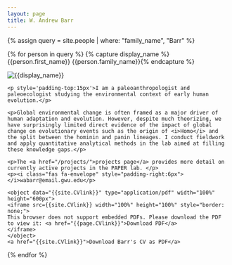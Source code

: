 ```yaml
---
layout: page
title: W. Andrew Barr
---
```


{% assign query = site.people | where: "family_name", "Barr" %}

{% for person in query %}
{% capture display_name %}{{person.first_name}} {{person.family_name}}{% endcapture %}
<div class="row">
<div class="col-xs-12 col-md-6">
	<img class="img-fluid" src="{{site.baseurl}}/{{person.headshot}}" alt='{{display_name}}'>
    
    <p style='padding-top:15px'>I am a paleoanthropologist and paleoecologist studying the environmental context of early human evolution.</p>

    <p>Global environmental change is often framed as a major driver of human adaptation and evolution. However, despite much theorizing, we have surprisingly limited direct evidence of the impact of global change on evolutionary events such as the origin of <i>Homo</i> and the split between the hominin and panin lineages. I conduct fieldwork and apply quantitative analytical methods in the lab aimed at filling these knowledge gaps.</p>

	<p>The <a href="/projects/">projects page</a> provides more detail on currently active projects in the PAPER lab. </p>
	<p><i class="fas fa-envelope" style="padding-right:6px"></i>wabarr@email.gwu.edu</p>
	
</div>


<div class="col-xs-12 col-md-6">
	

	<object data="{{site.CVlink}}" type="application/pdf" width="100%" height="600px">
	<iframe src={{site.CVlink}} width="100%" height="100%" style="border: none;">
	This browser does not support embedded PDFs. Please download the PDF to view it: <a href="{{page.CVlink}}">Download PDF</a>
	</iframe>
	</object>
	<a href="{{site.CVlink}}">Download Barr's CV as PDF</a>
</div>


   
</div>
{% endfor %}
